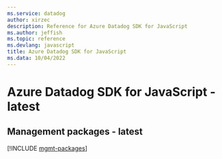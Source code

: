 ```yaml
---
ms.service: datadog
author: xirzec
description: Reference for Azure Datadog SDK for JavaScript
ms.author: jeffish
ms.topic: reference
ms.devlang: javascript
title: Azure Datadog SDK for JavaScript
ms.data: 10/04/2022
---
```

# Azure Datadog SDK for JavaScript - latest

## Management packages - latest
[!INCLUDE [mgmt-packages](datadog-mgmt-index.md)]